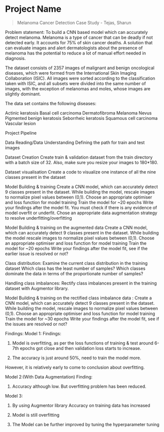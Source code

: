 # Project Name
> Melanoma Cancer Detection Case Study - Tejas, Sharun

Problem statement: To build a CNN based model which can accurately detect melanoma. Melanoma is a type of cancer that can be deadly if not detected early. It accounts for 75% of skin cancer deaths. A solution that can evaluate images and alert dermatologists about the presence of melanoma has the potential to reduce a lot of manual effort needed in diagnosis.

The dataset consists of 2357 images of malignant and benign oncological diseases, which were formed from the International Skin Imaging Collaboration (ISIC). All images were sorted according to the classification taken with ISIC, and all subsets were divided into the same number of images, with the exception of melanomas and moles, whose images are slightly dominant.


The data set contains the following diseases:

Actinic keratosis
Basal cell carcinoma
Dermatofibroma
Melanoma
Nevus
Pigmented benign keratosis
Seborrheic keratosis
Squamous cell carcinoma
Vascular lesion



Project Pipeline

Data Reading/Data Understanding 
    Defining the path for train and test images 

Dataset Creation
    Create train & validation dataset from the train directory with a batch size of 32. Also, make sure you resize your images to 180*180.

Dataset visualisation 
    Create a code to visualize one instance of all the nine classes present in the dataset 

Model Building & training
    Create a CNN model, which can accurately detect 9 classes present in the dataset. While building the model, rescale images to normalize pixel values between (0,1).
    Choose an appropriate optimiser and loss function for model training
    Train the model for ~20 epochs
    Write your findings after the model fit. You must check if there is any evidence of model overfit or underfit.
    Chose an appropriate data augmentation strategy to resolve underfitting/overfitting 

Model Building & training on the augmented data
    Create a CNN model, which can accurately detect 9 classes present in the dataset. While building the model rescale images to normalize pixel values between (0,1).
    Choose an appropriate optimiser and loss function for model training
    Train the model for ~20 epochs
    Write your findings after the model fit, see if the earlier issue is resolved or not?

Class distribution: Examine the current class distribution in the training dataset 
    Which class has the least number of samples?
    Which classes dominate the data in terms of the proportionate number of samples?

Handling class imbalances: Rectify class imbalances present in the training dataset with Augmentor library.

Model Building & training on the rectified class imbalance data :
    Create a CNN model, which can accurately detect 9 classes present in the dataset. While building the model, rescale images to normalize pixel values between (0,1).
    Choose an appropriate optimiser and loss function for model training
    Train the model for ~30 epochs
    Write your findings after the model fit, see if the issues are resolved or not?


Findings:
Model 1: 
Findings:
1. Model is overfitting, as per the loss functions of training & test around 6-7th epochs got close and then validation loss starts to increase. 

2. The accuracy is just around 50%, need to train the model more.

However, it is relatively early to come to conclusion about overfitting.

Model 2:(With Data Augmentation)
Finding:
1. Accuracy although low. But overfitting problem has been reduced.

Model 3:
1. By using Augmentor library Accuracy on training data has increased

2. Model is still overfitting

3. The Model can be further improved by tuning the hyperparameter tuning